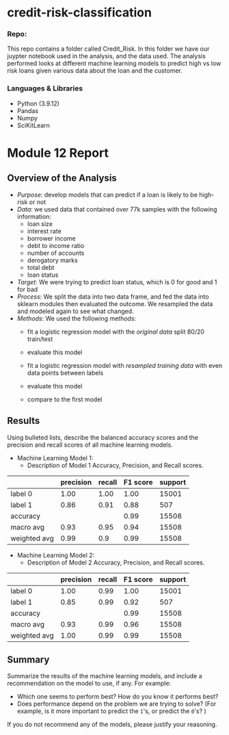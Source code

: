 # credit-risk-classification

### Repo:

This repo contains a folder called Credit_Risk.
In this folder we have our juypter notebook used in the analysis, and the data used.
The analysis performed looks at different machine learning models to predict high vs low risk loans given various data about the loan and the customer.

### Languages & Libraries
- Python (3.9.12)
- Pandas
- Numpy
- SciKitLearn


# Module 12 Report

## Overview of the Analysis


* *Purpose*: develop models that can predict if a loan is likely to be high-risk or not
* *Data*: we used data that contained over 77k samples with the following information:
    * loan size
    * interest rate
    * borrower income
    * debt to income ratio
    * number of accounts
    * derogatory marks
    * total debt
    * loan status
* *Target*: We were trying to predict loan status, which is 0 for good and 1 for bad
* *Process*: We split the data into two data frame, and fed the data into sklearn modules then evaluated the outcome. We resampled the data and modeled again to see what changed.
* *Methods*: We used the following methods:
    * fit a logistic regression model with the *original data* split 80/20 train/test
    * evaluate this model

    * fit a logistic regression model with *resampled training data* with even data points between labels
    * evaluate this model
    * compare to the first model

## Results

Using bulleted lists, describe the balanced accuracy scores and the precision and recall scores of all machine learning models.

* Machine Learning Model 1:
  * Description of Model 1 Accuracy, Precision, and Recall scores.

|   | precision  | recall  | F1 score  | support  |
|---|---|---|---|---|
| label 0 | 1.00  | 1.00  | 1.00  | 15001  |
| label 1 | 0.86  | 0.91  | 0.88  | 507  |
| accuracy |   |   | 0.99  | 15508  |
| macro avg | 0.93  | 0.95  | 0.94  | 15508  |
| weighted avg | 0.99  | 0.9  | 0.99  | 15508  |


* Machine Learning Model 2:
  * Description of Model 2 Accuracy, Precision, and Recall scores.


|   | precision  | recall  | F1 score  | support  |
|---|---|---|---|---|
| label 0 | 1.00  | 0.99  | 1.00  | 15001  |
| label 1 | 0.85  | 0.99  | 0.92  | 507  |
| accuracy |   |   | 0.99  | 15508  |
| macro avg | 0.93  | 0.99  | 0.96  | 15508  |
| weighted avg | 1.00  | 0.99  | 0.99  | 15508  |

## Summary

Summarize the results of the machine learning models, and include a recommendation on the model to use, if any. For example:
* Which one seems to perform best? How do you know it performs best?
* Does performance depend on the problem we are trying to solve? (For example, is it more important to predict the `1`'s, or predict the `0`'s? )

If you do not recommend any of the models, please justify your reasoning.

